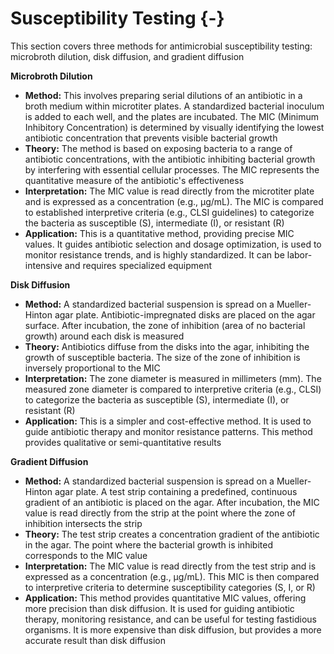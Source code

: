 #  Susceptibility Testing {-}

This section covers three methods for antimicrobial susceptibility testing: microbroth dilution, disk diffusion, and gradient diffusion

**Microbroth Dilution**

*   **Method:** This involves preparing serial dilutions of an antibiotic in a broth medium within microtiter plates. A standardized bacterial inoculum is added to each well, and the plates are incubated. The MIC (Minimum Inhibitory Concentration) is determined by visually identifying the lowest antibiotic concentration that prevents visible bacterial growth
*   **Theory:** The method is based on exposing bacteria to a range of antibiotic concentrations, with the antibiotic inhibiting bacterial growth by interfering with essential cellular processes. The MIC represents the quantitative measure of the antibiotic's effectiveness
*   **Interpretation:** The MIC value is read directly from the microtiter plate and is expressed as a concentration (e.g., µg/mL). The MIC is compared to established interpretive criteria (e.g., CLSI guidelines) to categorize the bacteria as susceptible (S), intermediate (I), or resistant (R)
*   **Application:** This is a quantitative method, providing precise MIC values. It guides antibiotic selection and dosage optimization, is used to monitor resistance trends, and is highly standardized. It can be labor-intensive and requires specialized equipment

**Disk Diffusion**

*   **Method:** A standardized bacterial suspension is spread on a Mueller-Hinton agar plate. Antibiotic-impregnated disks are placed on the agar surface. After incubation, the zone of inhibition (area of no bacterial growth) around each disk is measured
*   **Theory:** Antibiotics diffuse from the disks into the agar, inhibiting the growth of susceptible bacteria. The size of the zone of inhibition is inversely proportional to the MIC
*   **Interpretation:** The zone diameter is measured in millimeters (mm). The measured zone diameter is compared to interpretive criteria (e.g., CLSI) to categorize the bacteria as susceptible (S), intermediate (I), or resistant (R)
*   **Application:** This is a simpler and cost-effective method. It is used to guide antibiotic therapy and monitor resistance patterns. This method provides qualitative or semi-quantitative results

**Gradient Diffusion**

*   **Method:** A standardized bacterial suspension is spread on a Mueller-Hinton agar plate. A test strip containing a predefined, continuous gradient of an antibiotic is placed on the agar. After incubation, the MIC value is read directly from the strip at the point where the zone of inhibition intersects the strip
*   **Theory:** The test strip creates a concentration gradient of the antibiotic in the agar. The point where the bacterial growth is inhibited corresponds to the MIC value
*   **Interpretation:** The MIC value is read directly from the test strip and is expressed as a concentration (e.g., µg/mL). This MIC is then compared to interpretive criteria to determine susceptibility categories (S, I, or R)
*   **Application:** This method provides quantitative MIC values, offering more precision than disk diffusion. It is used for guiding antibiotic therapy, monitoring resistance, and can be useful for testing fastidious organisms. It is more expensive than disk diffusion, but provides a more accurate result than disk diffusion
